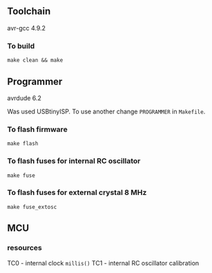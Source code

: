 
## Toolchain

avr-gcc 4.9.2


### To build

`make clean && make`

## Programmer

avrdude 6.2

Was used USBtinyISP.
To use another change `PROGRAMMER` in `Makefile`.

### To flash firmware

`make flash`

### To flash fuses for internal RC oscillator

`make fuse`

### To flash fuses for external crystal 8 MHz

`make fuse_extosc`

## MCU

### resources

TC0 - internal clock `millis()`
TC1 - internal RC oscillator calibration


